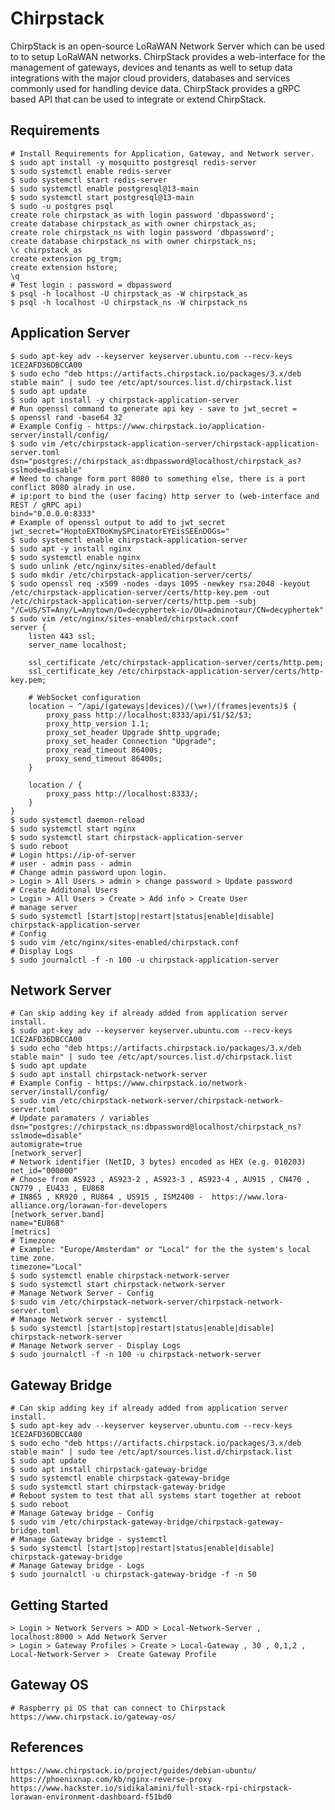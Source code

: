 Chirpstack
==========

ChirpStack is an open-source LoRaWAN Network Server which can be used to to setup LoRaWAN networks. 
ChirpStack provides a web-interface for the management of gateways, devices and tenants as well to 
setup data integrations with the major cloud providers, databases and services commonly used for 
handling device data. ChirpStack provides a gRPC based API that can be used to integrate or extend 
ChirpStack.

Requirements
--------------

    # Install Requirements for Application, Gateway, and Network server.
    $ sudo apt install -y mosquitto postgresql redis-server
    $ sudo systemctl enable redis-server
    $ sudo systemctl start redis-server
    $ sudo systemctl enable postgresql@13-main
    $ sudo systemctl start postgresql@13-main
    $ sudo -u postgres psql 
    create role chirpstack_as with login password 'dbpassword';
    create database chirpstack_as with owner chirpstack_as;
    create role chirpstack_ns with login password 'dbpassword';
    create database chirpstack_ns with owner chirpstack_ns;
    \c chirpstack_as
    create extension pg_trgm;
    create extension hstore;
    \q
    # Test login : password = dbpassword 
    $ psql -h localhost -U chirpstack_as -W chirpstack_as
    $ psql -h localhost -U chirpstack_ns -W chirpstack_ns

Application Server
--------------------

    $ sudo apt-key adv --keyserver keyserver.ubuntu.com --recv-keys 1CE2AFD36DBCCA00
    $ sudo echo "deb https://artifacts.chirpstack.io/packages/3.x/deb stable main" | sudo tee /etc/apt/sources.list.d/chirpstack.list
    $ sudo apt update
    $ sudo apt install -y chirpstack-application-server
    # Run openssl command to generate api key - save to jwt_secret = 
    $ openssl rand -base64 32
    # Example Config - https://www.chirpstack.io/application-server/install/config/
    $ sudo vim /etc/chirpstack-application-server/chirpstack-application-server.toml
    dsn="postgres://chirpstack_as:dbpassword@localhost/chirpstack_as?sslmode=disable"
    # Need to change form port 8080 to something else, there is a port conflict 8080 alrady in use. 
    # ip:port to bind the (user facing) http server to (web-interface and REST / gRPC api)
    bind="0.0.0.0:8333"
    # Example of openssl output to add to jwt_secret
    jwt_secret="HoptoEXT0oKmySPCinatorEYEisSEEnDOGs="
    $ sudo systemctl enable chirpstack-application-server
    $ sudo apt -y install nginx
    $ sudo systemctl enable nginx
    $ sudo unlink /etc/nginx/sites-enabled/default
    $ sudo mkdir /etc/chirpstack-application-server/certs/
    $ sudo openssl req -x509 -nodes -days 1095 -newkey rsa:2048 -keyout /etc/chirpstack-application-server/certs/http-key.pem -out /etc/chirpstack-application-server/certs/http.pem -subj "/C=US/ST=Any/L=Anytown/O=decyphertek-io/OU=adminotaur/CN=decyphertek"
    $ sudo vim /etc/nginx/sites-enabled/chirpstack.conf
    server {
        listen 443 ssl;
        server_name localhost;

        ssl_certificate /etc/chirpstack-application-server/certs/http.pem;
        ssl_certificate_key /etc/chirpstack-application-server/certs/http-key.pem;

        # WebSocket configuration
        location ~ ^/api/(gateways|devices)/(\w+)/(frames|events)$ {
            proxy_pass http://localhost:8333/api/$1/$2/$3;
            proxy_http_version 1.1;
            proxy_set_header Upgrade $http_upgrade;
            proxy_set_header Connection "Upgrade";
            proxy_read_timeout 86400s;
            proxy_send_timeout 86400s;
        }

        location / {
            proxy_pass http://localhost:8333/;
        }
    }
    $ sudo systemctl daemon-reload
    $ sudo systemctl start nginx
    $ sudo systemctl start chirpstack-application-server
    $ sudo reboot
    # Login https://ip-of-server
    # user - admin pass - admin
    # Change admin password upon login.
    > Login > All Users > admin > change password > Update password
    # Create Additonal Users
    > Login > All Users > Create > Add info > Create User
    # manage server
    $ sudo systemctl [start|stop|restart|status|enable|disable] chirpstack-application-server
    # Config
    $ sudo vim /etc/nginx/sites-enabled/chirpstack.conf
    # Display Logs
    $ sudo journalctl -f -n 100 -u chirpstack-application-server

Network Server
--------------

    # Can skip adding key if already added from application server install.
    $ sudo apt-key adv --keyserver keyserver.ubuntu.com --recv-keys 1CE2AFD36DBCCA00
    $ sudo echo "deb https://artifacts.chirpstack.io/packages/3.x/deb stable main" | sudo tee /etc/apt/sources.list.d/chirpstack.list
    $ sudo apt update
    $ sudo apt install chirpstack-network-server
    # Example Config - https://www.chirpstack.io/network-server/install/config/
    $ sudo vim /etc/chirpstack-network-server/chirpstack-network-server.toml
    # Update paramaters / variables
    dsn="postgres://chirpstack_ns:dbpassword@localhost/chirpstack_ns?sslmode=disable"
    automigrate=true
    [network_server]
    # Network identifier (NetID, 3 bytes) encoded as HEX (e.g. 010203)
    net_id="000000"
    # Choose from AS923 , AS923-2 , AS923-3 , AS923-4 , AU915 , CN470 , CN779 , EU433 , EU868 
    # IN865 , KR920 , RU864 , US915 , ISM2400 -  https://www.lora-alliance.org/lorawan-for-developers
    [network_server.band]
    name="EU868"
    [metrics]
    # Timezone
    # Example: "Europe/Amsterdam" or "Local" for the the system's local time zone.
    timezone="Local"
    $ sudo systemctl enable chirpstack-network-server
    $ sudo systemctl start chirpstack-network-server
    # Manage Network Server - Config 
    $ sudo vim /etc/chirpstack-network-server/chirpstack-network-server.toml
    # Manage Network server - systemctl 
    $ sudo systemctl [start|stop|restart|status|enable|disable] chirpstack-network-server
    # Manage Network server - Display Logs
    $ sudo journalctl -f -n 100 -u chirpstack-network-server

Gateway Bridge
-------------

    # Can skip adding key if already added from application server install.
    $ sudo apt-key adv --keyserver keyserver.ubuntu.com --recv-keys 1CE2AFD36DBCCA00
    $ sudo echo "deb https://artifacts.chirpstack.io/packages/3.x/deb stable main" | sudo tee /etc/apt/sources.list.d/chirpstack.list
    $ sudo apt update
    $ sudo apt install chirpstack-gateway-bridge
    $ sudo systemctl enable chirpstack-gateway-bridge
    $ sudo systemctl start chirpstack-gateway-bridge
    # Reboot system to test that all systems start together at reboot
    $ sudo reboot
    # Manage Gateway bridge - Config
    $ sudo vim /etc/chirpstack-gateway-bridge/chirpstack-gateway-bridge.toml
    # Manage Gateway bridge - systemctl 
    $ sudo systemctl [start|stop|restart|status|enable|disable] chirpstack-gateway-bridge
    # Manage Gateway bridge - Logs
    $ sudo journalctl -u chirpstack-gateway-bridge -f -n 50

Getting Started
---------------

    > Login > Network Servers > ADD > Local-Network-Server , localhost:8000 > Add Network Server
    > Login > Gateway Profiles > Create > Local-Gateway , 30 , 0,1,2 ,  Local-Network-Server >  Create Gateway Profile

Gateway OS
----------

    # Raspberry pi OS that can connect to Chirpstack
    https://www.chirpstack.io/gateway-os/

References
----------

    https://www.chirpstack.io/project/guides/debian-ubuntu/
    https://phoenixnap.com/kb/nginx-reverse-proxy
    https://www.hackster.io/sidikalamini/full-stack-rpi-chirpstack-lorawan-environment-dashboard-f51bd0